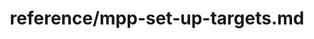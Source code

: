 ---
title: reference/mpp-set-up-targets.md
showAuthorInfo: false
redirect_path: /docs/mpp-set-up-targets
---